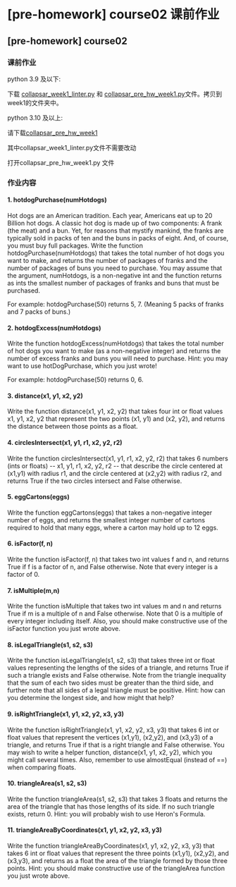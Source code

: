 # \[pre-homework] course02 课前作业

## \[pre-homework] course02

### 课前作业

python 3.9 及以下:

下载 [collapsar\_week1\_linter.py](https://ossp.pengjunjie.com/collapsar-homework-3-9/collapsar\_week1\_linter.py) 和 [collapsar\_pre\_hw\_week1.py](https://ossp.pengjunjie.com/collapsar-homework-3-9/collapsar\_pre\_hw\_week1.py)文件。拷贝到week1的文件夹中。

python 3.10 及以上:

请下载[collapsar\_pre\_hw\_week1](https://ossp.pengjunjie.com/collapsar-homework-3-10/collapsar\_pre\_hw\_week1.py)

其中collapsar\_week1\_linter.py文件不需要改动

打开collapsar\_pre\_hw\_week1.py 文件

### 作业内容

#### 1. hotdogPurchase(numHotdogs)

Hot dogs are an American tradition. Each year, Americans eat up to 20 Billion hot dogs. A classic hot dog is made up of two components: A frank (the meat) and a bun. Yet, for reasons that mystify mankind, the franks are typically sold in packs of ten and the buns in packs of eight. And, of course, you must buy full packages. Write the function hotdogPurchase(numHotdogs) that takes the total number of hot dogs you want to make, and returns the number of packages of franks and the number of packages of buns you need to purchase. You may assume that the argument, numHotdogs, is a non-negative int and the function returns as ints the smallest number of packages of franks and buns that must be purchased.

For example: hotdogPurchase(50) returns 5, 7. (Meaning 5 packs of franks and 7 packs of buns.)

#### 2. hotdogExcess(numHotdogs)

Write the function hotdogExcess(numHotdogs) that takes the total number of hot dogs you want to make (as a non-negative integer) and returns the number of excess franks and buns you will need to purchase. Hint: you may want to use hotDogPurchase, which you just wrote!

For example: hotdogPurchase(50) returns 0, 6.

#### 3. distance(x1, y1, x2, y2)

Write the function distance(x1, y1, x2, y2) that takes four int or float values x1, y1, x2, y2 that represent the two points (x1, y1) and (x2, y2), and returns the distance between those points as a float.

#### 4. circlesIntersect(x1, y1, r1, x2, y2, r2)

Write the function circlesIntersect(x1, y1, r1, x2, y2, r2) that takes 6 numbers (ints or floats) -- x1, y1, r1, x2, y2, r2 -- that describe the circle centered at (x1,y1) with radius r1, and the circle centered at (x2,y2) with radius r2, and returns True if the two circles intersect and False otherwise.

#### 5. eggCartons(eggs)

Write the function eggCartons(eggs) that takes a non-negative integer number of eggs, and returns the smallest integer number of cartons required to hold that many eggs, where a carton may hold up to 12 eggs.

#### 6. isFactor(f, n)

Write the function isFactor(f, n) that takes two int values f and n, and returns True if f is a factor of n, and False otherwise. Note that every integer is a factor of 0.

#### 7. isMultiple(m,n)

Write the function isMultiple that takes two int values m and n and returns True if m is a multiple of n and False otherwise. Note that 0 is a multiple of every integer including itself. Also, you should make constructive use of the isFactor function you just wrote above.

#### 8. isLegalTriangle(s1, s2, s3)

Write the function isLegalTriangle(s1, s2, s3) that takes three int or float values representing the lengths of the sides of a triangle, and returns True if such a triangle exists and False otherwise. Note from the triangle inequality that the sum of each two sides must be greater than the third side, and further note that all sides of a legal triangle must be positive. Hint: how can you determine the longest side, and how might that help?

#### 9. isRightTriangle(x1, y1, x2, y2, x3, y3)

Write the function isRightTriangle(x1, y1, x2, y2, x3, y3) that takes 6 int or float values that represent the vertices (x1,y1), (x2,y2), and (x3,y3) of a triangle, and returns True if that is a right triangle and False otherwise. You may wish to write a helper function, distance(x1, y1, x2, y2), which you might call several times. Also, remember to use almostEqual (instead of ==) when comparing floats.

#### 10. triangleArea(s1, s2, s3)

Write the function triangleArea(s1, s2, s3) that takes 3 floats and returns the area of the triangle that has those lengths of its side. If no such triangle exists, return 0. Hint: you will probably wish to use Heron's Formula.

#### 11. triangleAreaByCoordinates(x1, y1, x2, y2, x3, y3)

Write the function triangleAreaByCoordinates(x1, y1, x2, y2, x3, y3) that takes 6 int or float values that represent the three points (x1,y1), (x2,y2), and (x3,y3), and returns as a float the area of the triangle formed by those three points. Hint: you should make constructive use of the triangleArea function you just wrote above.
